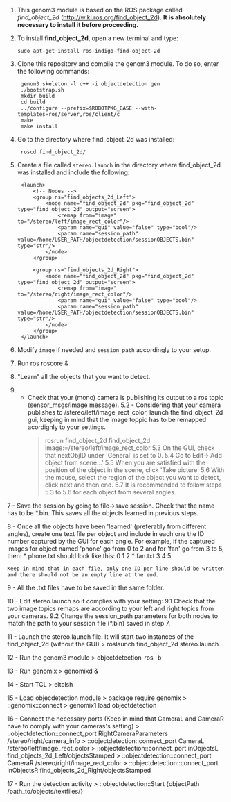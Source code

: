 1. This genom3 module is based on the ROS package called *find_object_2d* (http://wiki.ros.org/find_object_2d). **It is absolutely necessary to install it before proceeding.** 

  1. To install **find_object_2d**, open a new terminal and type: 

        ```
        sudo apt-get install ros-indigo-find-object-2d
        ```

2. Clone this repository and compile the genom3 module. To do so, enter the following commands:

        genom3 skeleton -l c++ -i objectdetection.gen
        ./bootstrap.sh
        mkdir build
        cd build
        ../configure --prefix=$ROBOTPKG_BASE --with-templates=ros/server,ros/client/c
        make
        make install

3. Go to the directory where find_object_2d was installed:

        roscd find_object_2d/

4. Create a file called `stereo.launch` in the directory where find_object_2d was installed and include the following:

        <launch>
        	<!-- Nodes -->
            <group ns="find_objects_2d_Left">
        	    <node name="find_object_2d" pkg="find_object_2d" type="find_object_2d" output="screen">
        		    <remap from="image" to="/stereo/left/image_rect_color"/>
        		    <param name="gui" value="false" type="bool"/>
        		    <param name="session_path" value=/home/USER_PATH/objectdetection/sessionOBJECTS.bin" type="str"/>
        	    </node>
            </group>
        
            <group ns="find_objects_2d_Right">
        	    <node name="find_object_2d" pkg="find_object_2d" type="find_object_2d" output="screen">
        		    <remap from="image" to="/stereo/right/image_rect_color"/>
        		    <param name="gui" value="false" type="bool"/>
        		    <param name="session_path" value=/home/USER_PATH/objectdetection/sessionOBJECTS.bin" type="str"/>
        	    </node>
            </group>
        </launch>

5. Modify `image` if needed and `session_path` accordingly to your setup.

6. Run ros
        roscore &

7. "Learn" all the objects that you want to detect.
 1. - Check that your (mono) camera is publishing its output to a ros topic (sensor_msgs/Image message).
    5.2 - Considering that your camera publishes to /stereo/left/image_rect_color, launch the find_object_2d gui, keeping in mind that the image toppic has to be remapped acordignly to your settings.
        > rosrun find_object_2d find_object_2d image:=/stereo/left/image_rect_color
    5.3 On the GUI, check that nextObjID under 'General' is set to 0.
    5.4 Go to  Edit->'Add object from scene...'
    5.5 When you are satisfied with the position of the object in the scene, click 'Take picture'
    5.6 With the mouse, select the region of the object you want to detect, click next and then end.
    5.7 It is recommended to follow steps 5.3 to 5.6 for each object from several angles.

7 - Save the session by going to file->save session. Check that the name has to be *.bin. This saves all the objects learned in previous steps.

8 - Once all the objects have been 'learned' (preferably from different angles), create one text file per object and include in each one the ID number captured by the GUI for each angle. For example, if the captured images for object named 'phone' go from 0 to 2 and for 'fan' go from 3 to 5, then:
    * phone.txt should look like this:
        0
        1
        2
    * fan.txt
        3
        4
        5

    Keep in mind that in each file, only one ID per line should be written and there should not be an empty line at the end.

9 - All the .txt files have to be saved in the same folder.

10 - Edit stereo.launch so it complies with your setting:
    9.1 Check that the two image topics remaps are according to your left and right topics from your cameras.
    9.2 Change the session_path parameters for both nodes to match the path to your session file (*.bin) saved in step 7.

11 - Launch the stereo.launch file. It will start two instances of the find_object_2d (without the GUI)
    > roslaunch find_object_2d stereo.launch 

12 - Run the genom3 module
    > objectdetection-ros -b

13 - Run genomix
    > genomixd &

14 - Start TCL
    > eltclsh

15 - Load objecdetection module
    > package require genomix
    > ::genomix::connect
    > genomix1 load objectdetection

16 - Connect the necessary ports (Keep in mind that CameraL and CameraR have to comply with your cameras's setting)
    > ::objectdetection::connect_port RightCameraParameters /stereo/right/camera_info
    > ::objectdetection::connect_port CameraL /stereo/left/image_rect_color
    > ::objectdetection::connect_port inObjectsL find_objects_2d_Left/objectsStamped
    > ::objectdetection::connect_port CameraR /stereo/right/image_rect_color
    > ::objectdetection::connect_port inObjectsR find_objects_2d_Right/objectsStamped

17 - Run the detection activity
    > ::objectdetection::Start {objectPath /path_to/objects/textfiles/}
